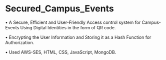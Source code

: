 # Secured_Campus_Events

• A Secure, Efficient and User-Friendly Access control system for Campus-Events Using Digital Identities in the form of QR code.

• Encrypting the User Information and Storing it as a Hash Function for Authorization.

• Used AWS-SES, HTML, CSS, JavaScript, MongoDB.
